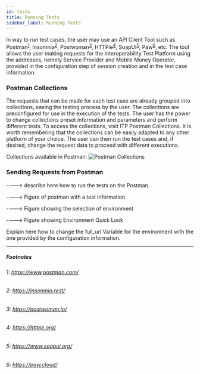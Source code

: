 ```yaml
--- 
id: tests
title: Running Tests
sidebar_label: Running Tests
--- 
```


In way to run test cases, the user may use an API Client Tool such as Postman<sup>[1](#postman)</sup>, Insomnia<sup>[2](#insomnia)</sup>, Postwoman<sup>[3](#postwoman)</sup>, HTTPie<sup>[4](#httpie)</sup>, SoapUI<sup>[5](#soapui)</sup>, Paw<sup>[6](#paw)</sup>, etc. The tool allows the user making requests for the Interoperability Test Platform using the addresses, namely Service Provider and Mobile Money Operator, provided in the configuration step of session creation and in the test case information.

### Postman Collections

The requests that can be made for each test case are already grouped into collections, easing the testing process by the user. The collections are preconfigured for use in the execution of the tests. The user has the power to change collections preset information and parameters and perform different tests. To access the collections, visit ITP Postman Collections. It is worth remembering that the collections can be easily adapted to any other platform of your choice. The user can then run the test cases and, if desired, change the request data to proceed with different executions.

Collections available in Postman:
![Postman Collections](/interop-docs/img/postmancollections.png)

### Sending Requests from Postman

----> describe here how to run the tests on the Postman.

----> Figure of postman with a test information

----> Figure showing the selection of environment

----> Figure showing Environment Quick Look

Explain here how to change the full_url Variable for the environment with the one provided by the configuration information.

---

##### Footnotes

###### <a name="postman">1</a>: https://www.postman.com/

###### <a name="insomnia">2</a>: https://insomnia.rest/

###### <a name="postwoman">3</a>: https://postwoman.io/

###### <a name="httpie">4</a>: https://httpie.org/

###### <a name="soapui">5</a>: https://www.soapui.org/

###### <a name="paw">6</a>: https://paw.cloud/
